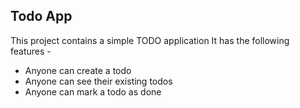 ## Todo App

This project contains a simple TODO application
It has the following features -

- Anyone can create a todo
- Anyone can see their existing todos
- Anyone can mark a todo as done